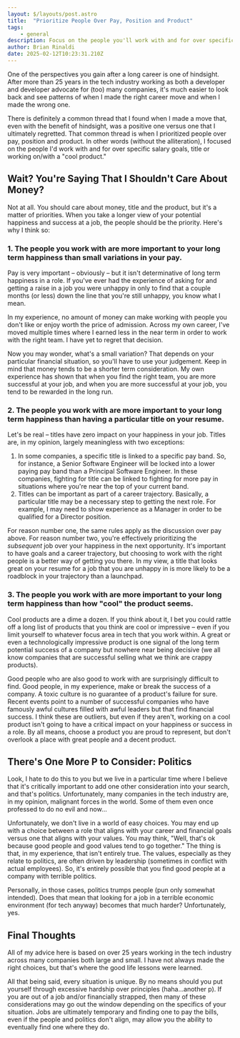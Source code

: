 ```yaml
---
layout: $/layouts/post.astro
title:  "Prioritize People Over Pay, Position and Product"
tags:
    - general
description: Focus on the people you'll work with and for over specific salary goals, title or working on/with a cool product.
author: Brian Rinaldi
date: 2025-02-12T10:23:31.210Z
---
```


One of the perspectives you gain after a long career is one of hindsight. After more than 25 years in the tech industry working as both a developer and developer advocate for (too) many companies, it's much easier to look back and see patterns of when I made the right career move and when I made the wrong one.

There is definitely a common thread that I found when I made a move that, even with the benefit of hindsight, was a positive one versus one that I ultimately regretted. That common thread is when I prioritized people over pay, position and product. In other words (without the alliteration), I focused on the people I'd work with and for over specific salary goals, title or working on/with a "cool product."

## Wait? You're Saying That I Shouldn't Care About Money? 

Not at all. You should care about money, title and the product, but it's a matter of priorities. When you take a longer view of your potential happiness and success at a job, the people should be the priority. Here's why I think so:

### 1. The people you work with are more important to your long term happiness than small variations in your pay.

Pay is very important – obviously – but it isn't determinative of long term happiness in a role. If you've ever had the experience of asking for and getting a raise in a job you were unhappy in only to find that a couple months (or less) down the line that you're still unhappy, you know what I mean.

In my experience, no amount of money can make working with people you don't like or enjoy worth the price of admission. Across my own career, I've moved multiple times where I earned less in the near term in order to work with the right team. I have yet to regret that decision.

Now you may wonder, what's a small variation? That depends on your particular financial situation, so you'll have to use your judgement. Keep in mind that money tends to be a shorter term consideration. My own experience has shown that when you find the right team, you are more successful at your job, and when you are more successful at your job, you tend to be rewarded in the long run.

### 2. The people you work with are more important to your long term happiness than having a particular title on your resume. 

Let's be real – titles have zero impact on your happiness in your job. Titles are, in my opinion, largely meaningless with two exceptions:

1. In some companies, a specific title is linked to a specific pay band. So, for instance, a Senior Software Engineer will be locked into a lower paying pay band than a Principal Software Engineer. In these companies, fighting for title can be linked to fighting for more pay in situations where you're near the top of your current band.
2. Titles can be important as part of a career trajectory. Basically, a particular title may be a necessary step to getting the next role. For example, I may need to show experience as a Manager in order to be qualified for a Director position.

For reason number one, the same rules apply as the discussion over pay above. For reason number two, you're effectively prioritizing the _subsequent_  job over your happiness in the next opportunity. It's important to have goals and a career trajectory, but choosing to work with the right people is a better way of getting you there. In my view, a title that looks great on your resume for a job that you are unhappy in is more likely to be a roadblock in your trajectory than a launchpad.

### 3. The people you work with are more important to your long term happiness than how "cool" the product seems.

Cool products are a dime a dozen. If you think about it, I bet you could rattle off a long list of products that you think are cool or impressive – even if you limit yourself to whatever focus area in tech that you work within. A great or even a technologically impressive product is one signal of the long term potential success of a company but nowhere near being decisive (we all know companies that are successful selling what we think are crappy products).

Good people who are also good to work with are surprisingly difficult to find. Good people, in my experience, make or break the success of a company. A toxic culture is no guarantee of a product's failure for sure. Recent events point to a number of successful companies who have famously awful cultures filled with awful leaders but that find financial success. I think these are outliers, but even if they aren't, working on a cool product isn't going to have a critical impact on your happiness or success in a role. By all means, choose a product you are proud to represent, but don't overlook a place with great people and a decent product.

## There's One More P to Consider: Politics

Look, I hate to do this to you but we live in a particular time where I believe that it's critically important to add one other consideration into your search, and that's politics. Unfortunately, many companies in the tech industry are, in my opinion, malignant forces in the world. Some of them even once professed to do no evil and now...

Unfortunately, we don't live in a world of easy choices. You may end up with a choice between a role that aligns with your career and financial goals versus one that aligns with your values.  You may think, "Well, that's ok because good people and good values tend to go together." The thing is that, in my experience, that isn't entirely true. The values, especially as they relate to politics, are often driven by leadership (sometimes in conflict with actual employees). So, it's entirely possible that you find good people at a company with terrible politics.

Personally, in those cases, politics trumps people (pun only somewhat intended). Does that mean that looking for a job in a terrible economic environment (for tech anyway) becomes that much harder? Unfortunately, yes.

## Final Thoughts

All of my advice here is based on over 25 years working in the tech industry across many companies both large and small. I have not always made the right choices, but that's where the good life lessons were learned.

All that being said, every situation is unique. By no means should you put yourself through excessive hardship over principles (haha...another p). If you are out of a job and/or financially strapped, then many of these considerations may go out the window depending on the specifics of your situation. Jobs are ultimately temporary and finding one to pay the bills, even if the people and politics don't align, may allow you the ability to eventually find one where they do.